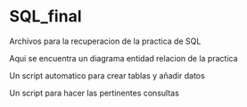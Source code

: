 # SQL_final
Archivos para la recuperacion de la practica de SQL

Aqui se encuentra un diagrama entidad relacion de la practica

Un script automatico para crear tablas y añadir datos

Un script para hacer las pertinentes consultas
